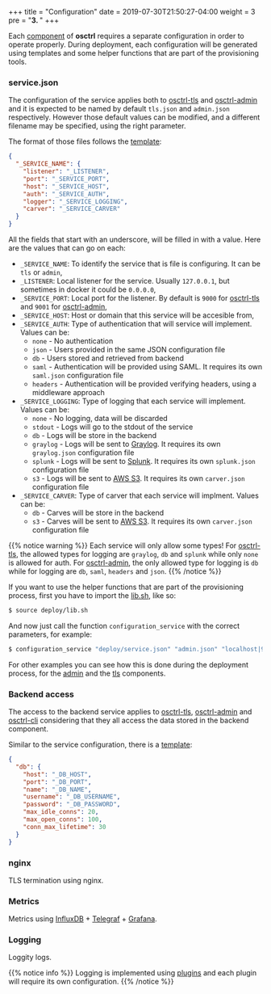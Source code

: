 +++
title = "Configuration"
date = 2019-07-30T21:50:27-04:00
weight = 3
pre = "<b>3. </b>"
+++

Each [component](/components/) of **osctrl** requires a separate configuration in order to operate properly. During deployment, each configuration will be generated using templates and some helper functions that are part of the provisioning tools.

### service.json

The configuration of the service applies both to [osctrl-tls](/components/osctrl-tls/) and [osctrl-admin](/components/osctrl-admin/) and it is expected to be named by default `tls.json` and `admin.json` respectively. However those default values can be modified, and a different filename may be specified, using the right parameter.

The format of those files follows the [template](https://github.com/jmpsec/osctrl/blob/master/deploy/service.json):

```json
{
  "_SERVICE_NAME": {
    "listener": "_LISTENER",
    "port": "_SERVICE_PORT",
    "host": "_SERVICE_HOST",
    "auth": "_SERVICE_AUTH",
    "logger": "_SERVICE_LOGGING",
    "carver": "_SERVICE_CARVER"
  }
}
```

All the fields that start with an underscore, will be filled in with a value. Here are the values that can go on each:

* `_SERVICE_NAME`: To identify the service that is file is configuring. It can be `tls` or `admin`,
* `_LISTENER`: Local listener for the service. Usually `127.0.0.1`, but sometimes in docker it could be `0.0.0.0`,
* `_SERVICE_PORT`: Local port for the listener. By default is `9000` for [osctrl-tls](/components/osctrl-tls/) and `9001` for [osctrl-admin](/components/osctrl-admin/),
* `_SERVICE_HOST`: Host or domain that this service will be accesible from,
* `_SERVICE_AUTH`: Type of authentication that will service will implement. Values can be:
  * `none` - No authentication
  * `json` - Users provided in the same JSON configuration file
  * `db` - Users stored and retrieved from backend
  * `saml` - Authentication will be provided using SAML. It requires its own `saml.json` configuration file
  * `headers` - Authentication will be provided verifying headers, using a middleware approach
* `_SERVICE_LOGGING`: Type of logging that each service will implement. Values can be:
  * `none` - No logging, data will be discarded
  * `stdout` - Logs will go to the stdout of the service
  * `db` - Logs will be store in the backend
  * `graylog` - Logs will be sent to [Graylog](https://www.graylog.org/). It requires its own `graylog.json` configuration file
  * `splunk` - Logs will be sent to [Splunk](https://www.splunk.com/). It requires its own `splunk.json` configuration file
  * `s3` - Logs will be sent to [AWS S3](https://aws.amazon.com/s3/). It requires its own `carver.json` configuration file
* `_SERVICE_CARVER`: Type of carver that each service will implment. Values can be:
  * `db` - Carves will be store in the backend
  * `s3` - Carves will be sent to [AWS S3](https://aws.amazon.com/s3/). It requires its own `carver.json` configuration file

{{% notice warning %}}
Each service will only allow some types! For [osctrl-tls](/components/osctrl-tls/), the allowed types for logging are `graylog`, `db` and `splunk` while only `none` is allowed for auth. For [osctrl-admin](/components/osctrl-admin/), the only allowed type for logging is `db`  while for logging are `db`, `saml`, `headers` and `json`.
{{% /notice %}}

If you want to use the helper functions that are part of the provisioning process, first you have to import the [lib.sh](https://github.com/jmpsec/osctrl/blob/master/deploy/lib.sh), like so:

```bash
$ source deploy/lib.sh
```

And now just call the function `configuration_service` with the correct parameters, for example:

```bash
$ configuration_service "deploy/service.json" "admin.json" "localhost|9001" "admin" "0.0.0.0" "db" "db"
```

For other examples you can see how this is done during the deployment process, for the [admin](https://github.com/jmpsec/osctrl/blob/master/deploy/provision.sh#L517) and the [tls](https://github.com/jmpsec/osctrl/blob/master/deploy/provision.sh#L499) components.

### Backend access

The access to the backend service applies to [osctrl-tls](/components/osctrl-tls/), [osctrl-admin](/components/osctrl-admin/) and [osctrl-cli](/components/osctrl-cli/) considering that they all access the data stored in the backend component.

Similar to the service configuration, there is a [template](https://github.com/jmpsec/osctrl/blob/master/deploy/db.json):

```json
{
  "db": {
    "host": "_DB_HOST",
    "port": "_DB_PORT",
    "name": "_DB_NAME",
    "username": "_DB_USERNAME",
    "password": "_DB_PASSWORD",
    "max_idle_conns": 20,
    "max_open_conns": 100,
    "conn_max_lifetime": 30
  }
}
```

### nginx

TLS termination using nginx.

### Metrics

Metrics using [InfluxDB](https://www.influxdata.com/products/influxdb-overview/) + [Telegraf](https://www.influxdata.com/time-series-platform/telegraf/) + [Grafana](https://grafana.com/).

### Logging

Loggity logs.

{{% notice info %}}
Logging is implemented using [plugins](https://github.com/javuto/osctrl/tree/master/plugins) and each plugin will require its own configuration.
{{% /notice %}}
